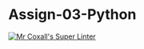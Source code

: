 # Assign-03-Python
[![Mr Coxall's Super Linter](https://github.com/ICS3U-Programming-JeremiahO/Assign-03-Python/workflows/Mr%20Coxall's%20Super%20Linter/badge.svg)](https://github.com/ICS3U-Programming-JeremiahO/Assign-03-Python/actions/)

